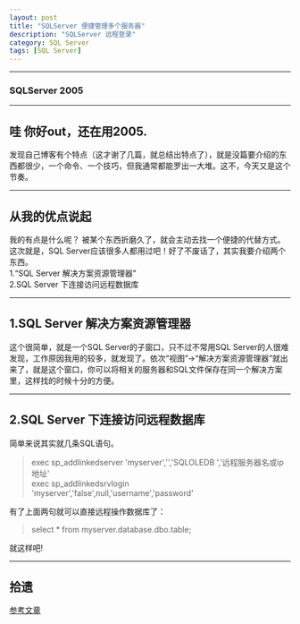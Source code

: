 ```yaml
---
layout: post  
title: "SQLServer 便捷管理多个服务器"  
description: "SQLServer 远程登录"  
category: SQL Server
tags: [SQL Server]  
---
```


------   

### SQLServer 2005 ###
 
------

## 哇 你好out，还在用2005. ##
发现自己博客有个特点（这才谢了几篇，就总结出特点了），就是没篇要介绍的东西都很少，一个命令、一个技巧，但我通常都能罗出一大堆。这不，今天又是这个节奏。

------

## 从我的优点说起 ##
我的有点是什么呢？ 被某个东西折磨久了，就会主动去找一个便捷的代替方式。这次就是，SQL Server应该很多人都用过吧！好了不废话了，其实我要介绍两个东西。  
1.“SQL Server 解决方案资源管理器”   
2.SQL Server 下连接访问远程数据库

------

## 1.SQL Server 解决方案资源管理器 ##
这个很简单，就是一个SQL Server的子窗口，只不过不常用SQL Server的人很难发现，工作原因我用的较多，就发现了。依次“视图”->“解决方案资源管理器”就出来了，就是这个窗口，你可以将相关的服务器和SQL文件保存在同一个解决方案里，这样找的时候十分的方便。

------

## 2.SQL Server 下连接访问远程数据库 ##
简单来说其实就几条SQL语句。  
>exec sp_addlinkedserver 'myserver','','SQLOLEDB ','远程服务器名或ip地址'   
>exec sp_addlinkedsrvlogin 'myserver','false',null,'username','password'  

有了上面两句就可以直接远程操作数据库了：  
>select * from myserver.database.dbo.table;  

就这样吧!  

------

## 拾遗 ##
[参考文章](http://www.cnblogs.com/OpenCoder/archive/2010/03/18/1689321.html "参考文章")  